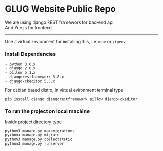 # GLUG Website Public Repo
We are using django REST framework for backend api. <br />
And Vue.js for frontend.

---
Use a virtual envionment for installing this, 
i.e `venv` or `pipenv`.
### Install Dependencies

    - python 3.6.x
    - django 2.0.x
    - pillow 5.1.x
    - djangorestframework 3.8.x
    - django-ckeditor 5.5.x

For debian based distro, in virtual evironment terminal type
```shell
pip install django djangorestframework pillow django-ckeditor
```
### To run the project on local machine
Inside project directory type
```shell
python3 manage.py makemigrations
python3 manage.py migrate
python3 manage.py collectstatic
python3 manage.py runserver
```

